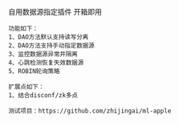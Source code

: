 自用数据源指定插件
开箱即用

	功能如下：
	1、DAO方法默认支持读写分离
	2、DAO方法支持手动指定数据源
	3、监控数据源异常并隔离
	4、心跳检测恢复失效数据源
	5、ROBIN轮询策略
	
	扩展点如下：
	1、结合disconf/zk多点
	
	测试项目：https://github.com/zhijingai/ml-apple